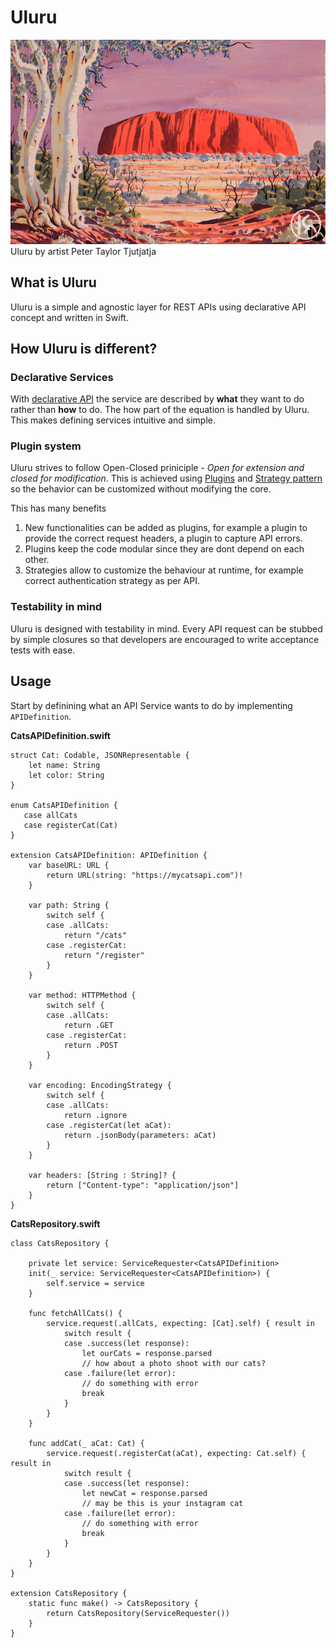 # Uluru 

![Uluru by artist Peter Taylor Tjutjatja](docs/uluru-photo.jpg)Uluru by artist Peter Taylor Tjutjatja

## What is Uluru
Uluru is a simple and agnostic layer for REST APIs using declarative API concept and written in Swift.

## How Uluru is different?

### Declarative Services
With [declarative API](https://www.twilio.com/blog/2017/05/declarative-apis.html) the service are described by **what** they want to do rather than **how** to do. The how part of the equation is handled by Uluru. This makes defining services intuitive and simple.

### Plugin system
Uluru strives to follow Open-Closed priniciple - *Open for extension and closed for modification*. This is achieved using [Plugins](https://subscription.packtpub.com/book/web_development/9781783287338/1/ch01lvl1sec13/exploring-middleware-architecture) and [Strategy pattern](https://en.wikipedia.org/wiki/Strategy_pattern) so the behavior can be customized without modifying the core.

This has many benefits 

1. New functionalities can be added as plugins, for example a plugin to provide the correct request headers, a plugin to capture API errors.
2. Plugins keep the code modular since they are dont depend on each other.
3. Strategies allow to customize the behaviour at runtime, for example correct authentication strategy as per API.

### Testability in mind
Uluru is designed with testability in mind. Every API request can be stubbed by simple closures so that developers are encouraged to write acceptance tests with ease. 

## Usage

Start by definining what an API Service wants to do by implementing `APIDefinition`. 

**CatsAPIDefinition.swift**

```
struct Cat: Codable, JSONRepresentable {
    let name: String
    let color: String
}

enum CatsAPIDefinition {
   case allCats
   case registerCat(Cat)
}

extension CatsAPIDefinition: APIDefinition {
    var baseURL: URL {
        return URL(string: "https://mycatsapi.com")!
    }

    var path: String {
        switch self {
        case .allCats:
            return "/cats"
        case .registerCat:
            return "/register"
        }
    }

    var method: HTTPMethod {
        switch self {
        case .allCats:
            return .GET
        case .registerCat:
            return .POST
        }
    }

    var encoding: EncodingStrategy {
        switch self {
        case .allCats:
            return .ignore
        case .registerCat(let aCat):
            return .jsonBody(parameters: aCat)
        }
    }

    var headers: [String : String]? {
        return ["Content-type": "application/json"]
    }
}

```

**CatsRepository.swift**

```
class CatsRepository {

    private let service: ServiceRequester<CatsAPIDefinition>
    init(_ service: ServiceRequester<CatsAPIDefinition>) {
        self.service = service
    }

    func fetchAllCats() {
        service.request(.allCats, expecting: [Cat].self) { result in
            switch result {
            case .success(let response):
                let ourCats = response.parsed
                // how about a photo shoot with our cats?
            case .failure(let error):
                // do something with error
                break
            }
        }
    }

    func addCat(_ aCat: Cat) {
        service.request(.registerCat(aCat), expecting: Cat.self) { result in
            switch result {
            case .success(let response):
                let newCat = response.parsed
                // may be this is your instagram cat
            case .failure(let error):
                // do something with error
                break
            }
        }
    }
}

extension CatsRepository {
    static func make() -> CatsRepository {
        return CatsRepository(ServiceRequester())
    }
}
```



